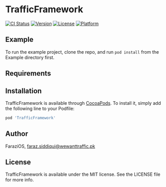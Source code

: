 # TrafficFramework

[![CI Status](http://img.shields.io/travis/FaraziOS/TrafficFramework.svg?style=flat)](https://travis-ci.org/FaraziOS/TrafficFramework)
[![Version](https://img.shields.io/cocoapods/v/TrafficFramework.svg?style=flat)](http://cocoapods.org/pods/TrafficFramework)
[![License](https://img.shields.io/cocoapods/l/TrafficFramework.svg?style=flat)](http://cocoapods.org/pods/TrafficFramework)
[![Platform](https://img.shields.io/cocoapods/p/TrafficFramework.svg?style=flat)](http://cocoapods.org/pods/TrafficFramework)

## Example

To run the example project, clone the repo, and run `pod install` from the Example directory first.

## Requirements

## Installation

TrafficFramework is available through [CocoaPods](http://cocoapods.org). To install
it, simply add the following line to your Podfile:

```ruby
pod 'TrafficFramework'
```

## Author

FaraziOS, faraz.siddiqui@wewanttraffic.pk

## License

TrafficFramework is available under the MIT license. See the LICENSE file for more info.
